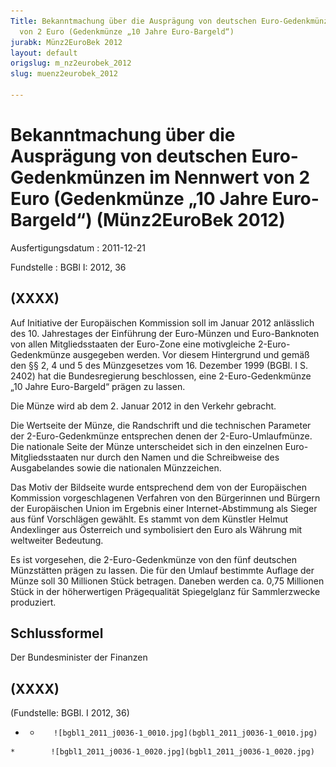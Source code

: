 ```yaml
---
Title: Bekanntmachung über die Ausprägung von deutschen Euro-Gedenkmünzen im Nennwert
  von 2 Euro (Gedenkmünze „10 Jahre Euro-Bargeld“)
jurabk: Münz2EuroBek 2012
layout: default
origslug: m_nz2eurobek_2012
slug: muenz2eurobek_2012

---
```


# Bekanntmachung über die Ausprägung von deutschen Euro-Gedenkmünzen im Nennwert von 2 Euro (Gedenkmünze „10 Jahre Euro-Bargeld“) (Münz2EuroBek 2012)

Ausfertigungsdatum
:   2011-12-21

Fundstelle
:   BGBl I: 2012, 36


## (XXXX)

Auf Initiative der Europäischen Kommission soll im Januar 2012 anlässlich des 10. Jahrestages der Einführung der Euro-Münzen und Euro-Banknoten von allen Mitgliedsstaaten der Euro-Zone eine motivgleiche
2-Euro-Gedenkmünze              ausgegeben werden. Vor diesem Hintergrund und gemäß den §§ 2, 4 und 5 des Münzgesetzes vom 16. Dezember 1999 (BGBl. I S. 2402) hat die Bundesregierung beschlossen, eine 2-Euro-Gedenkmünze „10 Jahre Euro-Bargeld“ prägen zu lassen.

Die Münze wird ab dem 2. Januar 2012 in den Verkehr gebracht.

Die Wertseite der Münze, die Randschrift und die technischen Parameter der 2-Euro-Gedenkmünze entsprechen denen der 2-Euro-Umlaufmünze. Die nationale Seite der Münze unterscheidet sich in den einzelnen Euro-Mitgliedsstaaten nur durch den Namen und die Schreibweise des Ausgabelandes sowie die nationalen Münzzeichen.

Das Motiv der Bildseite wurde entsprechend dem von der Europäischen Kommission vorgeschlagenen Verfahren von den Bürgerinnen und Bürgern der Europäischen Union im Ergebnis einer Internet-Abstimmung als Sieger aus fünf Vorschlägen gewählt. Es stammt von dem Künstler Helmut Andexlinger aus Österreich und symbolisiert den Euro als Währung mit weltweiter Bedeutung.

Es ist vorgesehen, die 2-Euro-Gedenkmünze von den fünf deutschen Münzstätten prägen zu lassen. Die für den Umlauf bestimmte Auflage der Münze soll 30 Millionen Stück betragen. Daneben werden ca. 0,75 Millionen Stück in der höherwertigen Prägequalität Spiegelglanz für Sammlerzwecke produziert.


## Schlussformel

Der Bundesminister der Finanzen


## (XXXX)

(Fundstelle: BGBl. I 2012, 36)


*    *        ![bgbl1_2011_j0036-1_0010.jpg](bgbl1_2011_j0036-1_0010.jpg)
    *        ![bgbl1_2011_j0036-1_0020.jpg](bgbl1_2011_j0036-1_0020.jpg)


